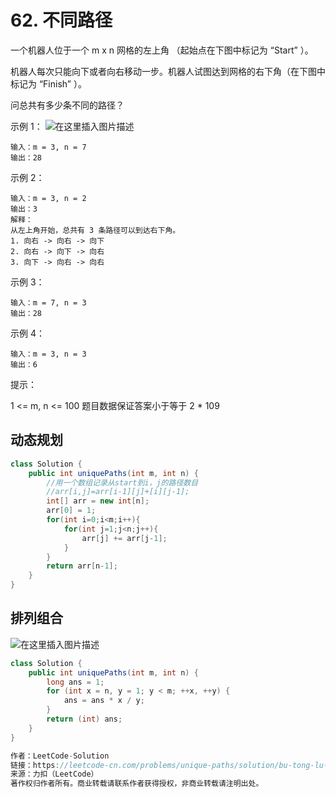 # 62. 不同路径

一个机器人位于一个 m x n 网格的左上角 （起始点在下图中标记为 “Start” ）。

机器人每次只能向下或者向右移动一步。机器人试图达到网格的右下角（在下图中标记为 “Finish” ）。

问总共有多少条不同的路径？

示例 1：
![在这里插入图片描述](https://img-blog.csdnimg.cn/20201209231056323.png?x-oss-process=image/watermark,type_ZmFuZ3poZW5naGVpdGk,shadow_10,text_aHR0cHM6Ly9ibG9nLmNzZG4ubmV0L3plcm9fa28=,size_16,color_FFFFFF,t_70)

	输入：m = 3, n = 7
	输出：28
示例 2：

	输入：m = 3, n = 2
	输出：3
	解释：
	从左上角开始，总共有 3 条路径可以到达右下角。
	1. 向右 -> 向右 -> 向下
	2. 向右 -> 向下 -> 向右
	3. 向下 -> 向右 -> 向右
示例 3：

	输入：m = 7, n = 3
	输出：28
示例 4：

	输入：m = 3, n = 3
	输出：6
 

提示：

1 <= m, n <= 100
题目数据保证答案小于等于 2 * 109


## 动态规划

```java
class Solution {
    public int uniquePaths(int m, int n) {
        //用一个数组记录从start到i，j的路径数目
        //arr[i,j]=arr[i-1][j]+[i][j-1];
        int[] arr = new int[n];
        arr[0] = 1;
        for(int i=0;i<m;i++){
            for(int j=1;j<n;j++){
                arr[j] += arr[j-1];
            }
        } 
        return arr[n-1];      
    }
}
```

## 排列组合
![在这里插入图片描述](https://img-blog.csdnimg.cn/20201209231210699.png?x-oss-process=image/watermark,type_ZmFuZ3poZW5naGVpdGk,shadow_10,text_aHR0cHM6Ly9ibG9nLmNzZG4ubmV0L3plcm9fa28=,size_16,color_FFFFFF,t_70)

```java
class Solution {
    public int uniquePaths(int m, int n) {
        long ans = 1;
        for (int x = n, y = 1; y < m; ++x, ++y) {
            ans = ans * x / y;
        }
        return (int) ans;
    }
}

作者：LeetCode-Solution
链接：https://leetcode-cn.com/problems/unique-paths/solution/bu-tong-lu-jing-by-leetcode-solution-hzjf/
来源：力扣（LeetCode）
著作权归作者所有。商业转载请联系作者获得授权，非商业转载请注明出处。
```
